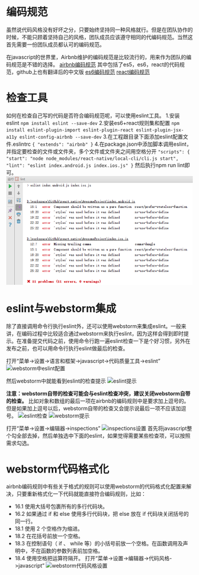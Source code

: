 # 编码规范
虽然说代码风格没有好坏之分，只要始终坚持同一种风格就行。但是在团队协作的时候，不能只顾着坚持自己的风格，团队成员应该遵守相同的代编码规范。当然这首先需要一份团队成员都认可的编码规范。

在javascript的世界里，Airbnb维护的编码规范是比较流行的，用来作为团队的编码规范是不错的选择。
[airbnb编码规范](https://github.com/airbnb/javascript)
其中包括了es5，es6，react的代码规范，github上也有翻译后的中文版
[es6编码规范](https://github.com/yuche/javascript)
[react编码规范](https://github.com/JasonBoy/javascript/tree/master/react)

# 检查工具
如何在检查自己写的代码是否符合编码规范呢，可以使用eslint工具。
1.安装eslint
`npm install eslint --save-dev`
2.安装es6+react规则集和配置
`npm install eslint-plugin-import eslint-plugin-react eslint-plugin-jsx-a11y eslint-config-airbnb --save-dev`
3.在工程跟目录下面添加eslint配置文件.eslintrc
`{
  "extends": "airbnb"
}`
4.在package.json中添加脚本调用eslint，并指定要检查的文件或文件夹，多个文件或文件夹之间用空格分开
`"scripts": {
    "start": "node node_modules/react-native/local-cli/cli.js start",
    "lint": "eslint index.android.js index.ios.js"
  }`
然后执行npm run lint即可。
![eslint命令行执行结果](image/eslint命令行执行结果.png)


# eslint与webstorm集成
除了直接调用命令行执行eslint外，还可以使用webstorm来集成eslint。一般来讲，在编码过程中比较适合通过webstorm来执行eslint，因为这样会得到即时提示。在准备提交代码之前，使用命令行跑一遍eslint检查一下是个好习惯，另外在发布之前，也可以用命令行执行eslint做最后的检查。

打开“菜单->设置->语言和框架->javascript->代码质量工具->eslint”
![webstorm中eslint配置](http://upload-images.jianshu.io/upload_images/2599620-21bb631b71da9be4.png?imageMogr2/auto-orient/strip%7CimageView2/2/w/1240)

然后webstorm中就能看到eslint的检查提示
![eslint提示](http://upload-images.jianshu.io/upload_images/2599620-f00eea5e0cfdc5fb.png?imageMogr2/auto-orient/strip%7CimageView2/2/w/1240)

**注意：webstorm自带的检查可能会与eslint检查冲突，建议关闭webstorm自带的检查。**
比如对象和数组的最后一项在airbnb的编码规则中是要求加上逗号的。但是如果加上逗号以后，webstorm自带的检查又会提示说最后一项不应该加逗号。
![eslint检查](http://upload-images.jianshu.io/upload_images/2599620-40ad7f59784bdce7.png?imageMogr2/auto-orient/strip%7CimageView2/2/w/1240)
![webstorm提示](http://upload-images.jianshu.io/upload_images/2599620-710693213dda41d9.png?imageMogr2/auto-orient/strip%7CimageView2/2/w/1240)

打开“菜单->设置->编辑器->inspections”
![inspections设置](http://upload-images.jianshu.io/upload_images/2599620-d624b995e837f170.png?imageMogr2/auto-orient/strip%7CimageView2/2/w/1240)
首先将javascript整个勾全部去掉，然后单独选中下面的eslint，如果觉得需要某些检查项，可以按照需求勾选。

# webstorm代码格式化
airbnb编码规则中有些关于格式的规则可以使用webstorm的代码格式化配置来解决，只要重新格式化一下代码就能直接符合编码规则，比如：
* 16.1  使用大括号包裹所有的多行代码块。
* 16.2  如果通过  if  和  else  使用多行代码块，把  else  放在  if  代码块关闭括号的同一行。
* 18.1  使用 2 个空格作为缩进。
* 18.2  在花括号前放一个空格。
* 18.3  在控制语句（ if 、 while  等）的小括号前放一个空格。在函数调用及声明中，不在函数的参数列表前加空格。
* 18.4  使用空格把运算符隔开。
打开“菜单->设置->编辑器->代码风格->javascript”
![webstorm代码风格设置](http://upload-images.jianshu.io/upload_images/2599620-a01431ee77d0efe9.png?imageMogr2/auto-orient/strip%7CimageView2/2/w/1240)

